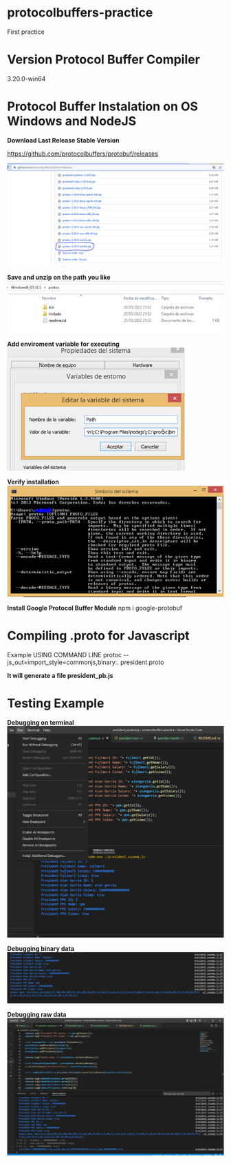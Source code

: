 # protocolbuffers-practice
First practice

# Version Protocol Buffer Compiler
3.20.0-win64

# Protocol Buffer Instalation on OS Windows and NodeJS

**Download Last Release Stable Version**

https://github.com/protocolbuffers/protobuf/releases

![alt text](images/download.PNG)  

**Save and unzip on the path you like**
![alt text](images/unzip.PNG)  

**Add enviroment variable for executing**
![alt text](images/enviroment_variable.PNG)  

**Verify installation**
![alt text](images/verify.PNG)  

**Install Google Protocol Buffer Module**
npm i google-protobuf

# Compiling .proto for Javascript
Example USING COMMAND LINE
protoc --js_out=import_style=commonjs,binary:. president.proto

**It will generate a file president_pb.js**

# Testing Example 
**Debugging on terminal**
![alt text](images/debugging.PNG)  

**Debugging binary data**
![alt text](images/debugging_binary.PNG)  

**Debugging raw data**
![alt text](images/debugging_rawData.PNG)  